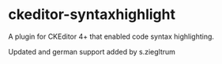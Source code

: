 # ckeditor-syntaxhighlight
A plugin for CKEditor 4+ that enabled code syntax highlighting.

Updated and german support added by s.ziegltrum
